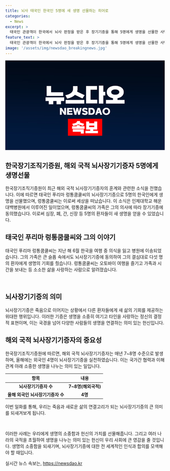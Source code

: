 ```yaml
---
title: 뇌사 태국인 한국인 5명에 새 생명 선물하는 히어로
categories:
  - News
excerpt: >
  태국인 관광객이 한국에서 뇌사 판정을 받은 후 장기기증을 통해 5명에게 생명을 선물한 사연이 전해졌다. 뇌사 판정을 받은 푸리마 렁통쿰쿨은 가족들의 동의로 심장, 폐, 간, 신장 등 5개 장기를 기증함으로써 생명을 이어주었다. 그의 어머니는 너는 우리 삶에서 늘 최고였어라며 그를 추억했다. 5명의 기증을 받은 한국인들을 살린 푸리마의 행동은 큰 사랑과 이타적 행동으로 기억될 것이다.
feature_text: >
  태국인 관광객이 한국에서 뇌사 판정을 받은 후 장기기증을 통해 5명에게 생명을 선물한 사연이 전해졌다. 뇌사 판정을 받은 푸리마 렁통쿰쿨은 가족들의 동의로 심장, 폐, 간, 신장 등 5개 장기를 기증함으로써 생명을 이어주었다. 그의 어머니는 너는 우리 삶에서 늘 최고였어라며 그를 추억했다. 5명의 기증을 받은 한국인들을 살린 푸리마의 행동은 큰 사랑과 이타적 행동으로 기억될 것이다.
image: '/assets/img/newsdao_breakingnews.jpg'
---
```


<p><img src="/assets/img/newsdao_breakingnews.jpg" alt="bookingtag 속보" /></p>

<h2>한국장기조직기증원, 해외 국적 뇌사장기기증자 5명에게 생명선물</h2>

<p>한국장기조직기증원이 최근 해외 국적 뇌사장기기증자의 훈계와 관련한 소식을 전했습니다. 이에 따르면 태국인 푸리마 렁통쿰쿨씨의 뇌사장기기증으로 5명의 한국인에게 생명을 선물했으며, 렁통쿰쿨씨는 이로써 세상을 떠났습니다. 이 소식은 인제대학교 해운대백병원에서 이루어진 일이었으며, 렁통쿰쿨씨의 가족은 그의 의사에 따라 장기기증에 동의했습니다. 이로써 심장, 폐, 간, 신장 등 5명의 환자들이 새 생명을 얻을 수 있었습니다.</p>

<h2 data-ke-size="size26">태국인 푸리마 렁통쿰쿨씨와 그의 이야기</h2>

<p>태국인 푸리마 렁통쿰쿨씨는 지난 해 6월 한국을 여행 중 의식을 잃고 병원에 이송되었습니다. 그의 가족은 큰 슬픔 속에서도 뇌사장기기증에 동의하여 그의 결심대로 다섯 명의 환자에게 생명의 기회를 줬습니다. 렁통쿰쿨씨는 오토바이 여행을 즐기고 가족과 시간을 보내는 등 소소한 삶을 사랑하는 사람으로 알려졌습니다.</p>

<p data-ke-size="size16">&nbsp;</p>

<h2 data-ke-size="size26">뇌사장기기증의 의미</h2>

<p>뇌사장기기증은 죽음으로 이어지는 상황에서 다른 환자들에게 새 삶의 기회를 제공하는 위대한 행위입니다. 이러한 기증은 생명을 소중히 여기고 타인을 사랑하는 정신의 결정적 표현이며, 이는 국경을 넘어 다양한 사람들의 생명을 연결하는 의미 있는 헌신입니다.</p>

<h2 data-ke-size="size26">해외 국적 뇌사장기기증자의 중요성</h2>

<p>한국장기조직기증원에 따르면, 해외 국적 뇌사장기기증자는 매년 7~8명 수준으로 발생하며, 올해에는 외국인 4명이 뇌사장기기증을 실천하였습니다. 이는 국가간 협력과 이해관계 아래 소중한 생명을 나누는 의미 있는 일입니다.</p>

<table>
    <thead>
        <tr>
            <th>항목</th>
            <th>내용</th>
        </tr>
    </thead>
    <tbody>
        <tr>
            <td style="text-align: center; height: 17px;"><b>뇌사장기기증자 수</b></td>
            <td style="text-align: center; height: 17px;"><b>7~8명(해외국적)</b></td>
        </tr>
        <tr>
            <td style="text-align: center; height: 17px;"><b>올해 외국인 뇌사장기기증자 수</b></td>
            <td style="text-align: center; height: 17px;"><b>4명</b></td>
        </tr>
    </tbody>
</table>

<p>이번 일화를 통해, 우리는 죽음과 새로운 삶의 연결고리가 되는 뇌사장기기증의 큰 의미를 되새겨보게 됩니다.</p>

<p data-ke-size="size16">&nbsp;</p>

<p>이러한 사례는 우리에게 생명의 소중함과 헌신의 가치를 선물해줍니다. 그리고 여러 나라의 국적을 초월하여 생명을 나누는 의미 있는 헌신이 우리 사회에 큰 영감을 줄 것입니다. 생명의 소중함을 되새기며, 뇌사장기기증에 대한 전 세계적인 인식과 합의를 모색해야 할 때입니다.</p>
실시간 뉴스 속보는, <a href="https://newsdao.kr" rel="dofollow">https://newsdao.kr</a>


